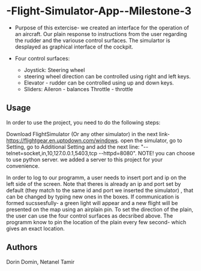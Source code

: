 # -Flight-Simulator-App--Milestone-3
* Purpose of this extercise- we created an interface for the operation of an aircraft. Our plain response to instructions from the user regarding the rudder and the variouse control surfaces. The simulartor is desplayed as graphical interface of the cockpit.

* Four control surfaces:
  - Joystick: Steering wheel 
  - steering wheel direction can be controlled using right and left keys. 
  - Elevator - rudder can be controlled using up and down keys.
  - Sliders: Aileron - balances Throttle - throttle

## Usage

In order to use the project, you need to do the following steps:

Download FlightSimulator (Or any other simulator) in the next link- https://flightgear.en.uptodown.com/windows. open the simulator, go to Setting, go to Additional Setting and add the next line: "--telnet=socket,in,10,127.0.0.1,5403,tcp --httpd=8080". NOTE! you can choose to use python server. we added a server to this project for your convenience.

In order to log to our programm, a user needs to insert port and ip on the left side of the screen. Note that theres is already an ip and port set by default (they match to the same id and port we inserted the simulator) , that can be changed by typing new ones in the boxes. If communication is formed sucssesfully- a green light will appear and a new flight will be presented on the map using an airplain pin. To set the direction of the plain, the user can use the four control surfaces as decsribed above. The programm know to pin the location of the plain every few second- which gives an exact location.

## Authors
Dorin Domin, Netanel Tamir
